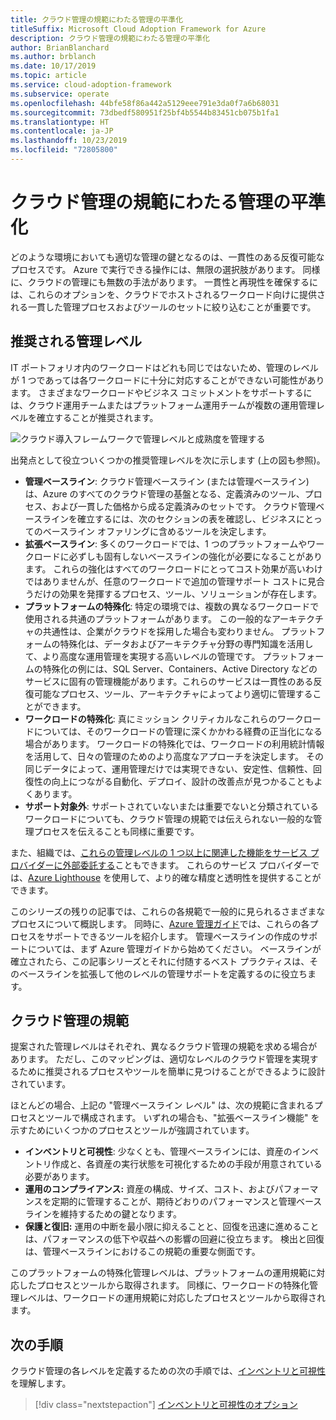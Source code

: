 ```yaml
---
title: クラウド管理の規範にわたる管理の平準化
titleSuffix: Microsoft Cloud Adoption Framework for Azure
description: クラウド管理の規範にわたる管理の平準化
author: BrianBlanchard
ms.author: brblanch
ms.date: 10/17/2019
ms.topic: article
ms.service: cloud-adoption-framework
ms.subservice: operate
ms.openlocfilehash: 44bfe58f86a442a5129eee791e3da0f7a6b68031
ms.sourcegitcommit: 73dbedf580951f25bf4b5544b83451cb075b1fa1
ms.translationtype: HT
ms.contentlocale: ja-JP
ms.lasthandoff: 10/23/2019
ms.locfileid: "72805800"
---
```

# <a name="management-leveling-across-cloud-management-disciplines"></a>クラウド管理の規範にわたる管理の平準化

どのような環境においても適切な管理の鍵となるのは、一貫性のある反復可能なプロセスです。 Azure で実行できる操作には、無限の選択肢があります。 同様に、クラウドの管理にも無数の手法があります。 一貫性と再現性を確保するには、これらのオプションを、クラウドでホストされるワークロード向けに提供される一貫した管理プロセスおよびツールのセットに絞り込むことが重要です。

## <a name="suggested-management-levels"></a>推奨される管理レベル

IT ポートフォリオ内のワークロードはどれも同じではないため、管理のレベルが 1 つであっては各ワークロードに十分に対応することができない可能性があります。 さまざまなワークロードやビジネス コミットメントをサポートするには、クラウド運用チームまたはプラットフォーム運用チームが複数の運用管理レベルを確立することが推奨されます。

![クラウド導入フレームワークで管理レベルと成熟度を管理する](../../_images/manage/cloud-management-maturity.png)

出発点として役立ついくつかの推奨管理レベルを次に示します (上の図も参照)。

- **管理ベースライン**: クラウド管理ベースライン (または管理ベースライン) は、Azure のすべてのクラウド管理の基盤となる、定義済みのツール、プロセス、および一貫した価格から成る定義済みのセットです。 クラウド管理ベースラインを確立するには、次のセクションの表を確認し、ビジネスにとってのベースライン オファリングに含めるツールを決定します。
- **拡張ベースライン**: 多くのワークロードでは、1 つのプラットフォームやワークロードに必ずしも固有しないベースラインの強化が必要になることがあります。 これらの強化はすべてのワークロードにとってコスト効果が高いわけではありませんが、任意のワークロードで追加の管理サポート コストに見合うだけの効果を発揮するプロセス、ツール、ソリューションが存在します。
- **プラットフォームの特殊化**: 特定の環境では、複数の異なるワークロードで使用される共通のプラットフォームがあります。 この一般的なアーキテクチャの共通性は、企業がクラウドを採用した場合も変わりません。 プラットフォームの特殊化は、データおよびアーキテクチャ分野の専門知識を活用して、より高度な運用管理を実現する高いレベルの管理です。 プラットフォームの特殊化の例には、SQL Server、Containers、Active Directory などのサービスに固有の管理機能があります。これらのサービスは一貫性のある反復可能なプロセス、ツール、アーキテクチャによってより適切に管理することができます。
- **ワークロードの特殊化**: 真にミッション クリティカルなこれらのワークロードについては、そのワークロードの管理に深くかかわる経費の正当化になる場合があります。 ワークロードの特殊化では、ワークロードの利用統計情報を活用して、日々の管理のためのより高度なアプローチを決定します。 その同じデータによって、運用管理だけでは実現できない、安定性、信頼性、回復性の向上につながる自動化、デプロイ、設計の改善点が見つかることもよくあります。
- **サポート対象外**: サポートされていないまたは重要でないと分類されているワークロードについても、クラウド管理の規範では伝えられない一般的な管理プロセスを伝えることも同様に重要です。

また、組織では、[これらの管理レベルの 1 つ以上に関連した機能をサービス プロバイダーに外部委託する](https://www.microsoft.com/cloud-adoption-framework-offers?ot=manage)こともできます。 これらのサービス プロバイダーでは、[Azure Lighthouse](https://azure.com/lighthouse) を使用して、より的確な精度と透明性を提供することができます。

このシリーズの残りの記事では、これらの各規範で一般的に見られるさまざまなプロセスについて概説します。
同時に、[Azure 管理ガイド](../azure-management-guide/index.md)では、これらの各プロセスをサポートできるツールを紹介します。 管理ベースラインの作成のサポートについては、まず Azure 管理ガイドから始めてください。 ベースラインが確立されたら、この記事シリーズとそれに付随するベスト プラクティスは、そのベースラインを拡張して他のレベルの管理サポートを定義するのに役立ちます。

## <a name="cloud-management-disciplines"></a>クラウド管理の規範

提案された管理レベルはそれぞれ、異なるクラウド管理の規範を求める場合があります。 ただし、このマッピングは、適切なレベルのクラウド管理を実現するために推奨されるプロセスやツールを簡単に見つけることができるように設計されています。

ほとんどの場合、上記の "管理ベースライン レベル" は、次の規範に含まれるプロセスとツールで構成されます。 いずれの場合も、"拡張ベースライン機能" を示すためにいくつかのプロセスとツールが強調されています。

- **インベントリと可視性**: 少なくとも、管理ベースラインには、資産のインベントリ作成と、各資産の実行状態を可視化するための手段が用意されている必要があります。
- **運用のコンプライアンス:** 資産の構成、サイズ、コスト、およびパフォーマンスを定期的に管理することが、期待どおりのパフォーマンスと管理ベースラインを維持するための鍵となります。
- **保護と復旧:** 運用の中断を最小限に抑えることと、回復を迅速に進めることは、パフォーマンスの低下や収益への影響の回避に役立ちます。 検出と回復は、管理ベースラインにおけるこの規範の重要な側面です。

このプラットフォームの特殊化管理レベルは、プラットフォームの運用規範に対応したプロセスとツールから取得されます。 同様に、ワークロードの特殊化管理レベルは、ワークロードの運用規範に対応したプロセスとツールから取得されます。

  
## <a name="next-steps"></a>次の手順

クラウド管理の各レベルを定義するための次の手順では、[インベントリと可視性](./inventory.md)を理解します。

> [!div class="nextstepaction"]
> [インベントリと可視性のオプション](./inventory.md)
